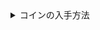 <details>
<summary>コインの入手方法</summary>
１、物品との交換<br>
　　野菜や果物などの特産品やもう使わなくなった品物と交換することができます<br>
　　※　獲得できるコインの数は持ち込んでいただいた品物により変化します<br>

２、依頼の達成<br>
　　クライアントの依頼を達成することでコインを獲得することができます<br>
　　※　獲得できるコインの数は達成した依頼によって変化します<br>

３、現金との交換<br>
　　現金をPiTコインに交換することもできます<br>
　　※　PiTコインを現金に変えることはできません
</details>

